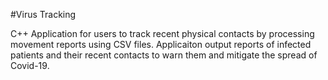 #Virus Tracking

C++ Application for users to track recent physical contacts by processing movement reports using CSV files. Applicaiton output reports of infected patients and their recent contacts to warn them and mitigate the spread of Covid-19.
